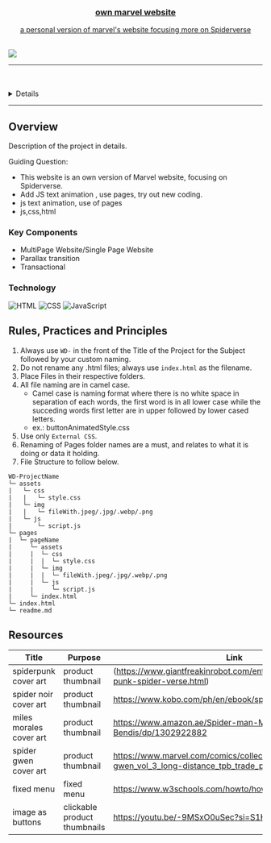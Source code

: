 <a name="readme-top">

<br/>

<br />
<div align="center">
  <a href="https://github.com/Shai-r-M/">

<!-- TODO: Change Title to the name of the title of your Project -->
  <h3 align="center">own marvel website</h3>
</div>
<!-- TODO: Make a short description -->
<div align="center">
  a personal version of marvel's website focusing more on Spiderverse
</div>

<br />

<!-- TODO: Change the zyx-0314 into your github username  -->
<!-- TODO: Change the WD-Template-Project into the same name of your folder -->
![](https://visit-counter.vercel.app/counter.png?page=Shai-r-M/WD-MATALA-MARVEL)

---

<br />
<br />

<!-- TODO: If you want to add more layers for your readme -->
<details>
  <summary>Table of Contents</summary>
  <ol>
    <li>
      <a href="#overview">Overview</a>
      <ol>
        <li>
          <a href="#key-components">Key Components</a>
        </li>
        <li>
          <a href="#technology">Technology</a>
        </li>
      </ol>
    </li>
    <li>
      <a href="#rule,-practices-and-principles">Rules, Practices and Principles</a>
    </li>
    <li>
      <a href="#resources">Resources</a>
    </li>
  </ol>
</details>

---

## Overview

<!-- TODO: To be changed -->
<!-- The following are just sample -->
Description of the project in details.

Guiding Question:
- This website is an own version of Marvel website, focusing on Spiderverse.
- Add JS text animation , use pages, try out new coding.
- js text animation, use of pages
- js,css,html

### Key Components
<!-- TODO: List of Key Components -->
<!-- The following are just sample -->
- MultiPage Website/Single Page Website
- Parallax transition
- Transactional

### Technology
<!-- TODO: List of Technology Used -->
![HTML](https://img.shields.io/badge/HTML-E34F26?style=for-the-badge&logo=html5&logoColor=white)
![CSS](https://img.shields.io/badge/CSS-1572B6?style=for-the-badge&logo=css3&logoColor=white)
![JavaScript](https://img.shields.io/badge/JavaScript-F7DF1E?style=for-the-badge&logo=javascript&logoColor=white)

## Rules, Practices and Principles
1. Always use `WD-` in the front of the Title of the Project for the Subject followed by your custom naming.
2. Do not rename any .html files; always use `index.html` as the filename.
3. Place Files in their respective folders.
4. All file naming are in camel case.
   - Camel case is naming format where there is no white space in separation of each words, the first word is in all lower case while the succeding words first letter are in upper followed by lower cased letters.
   - ex.: buttonAnimatedStyle.css
5. Use only `External CSS`.
6. Renaming of Pages folder names are a must, and relates to what it is doing or data it holding.
7. File Structure to follow below.

```
WD-ProjectName
└─ assets
|   └─ css
|   |   └─ style.css
|   └─ img
|   |   └─ fileWith.jpeg/.jpg/.webp/.png
|   └─ js
|       └─ script.js
└─ pages
|  └─ pageName
|     └─ assets
|     |  └─ css
|     |  |  └─ style.css
|     |  └─ img
|     |  |  └─ fileWith.jpeg/.jpg/.webp/.png
|     |  └─ js
|     |     └─ script.js
|     └─ index.html
└─ index.html
└─ readme.md
```

## Resources

<!-- TODO: Add References -->
| Title | Purpose | Link |
|-|-|-|
| spiderpunk cover art | product thumbnail |(https://www.giantfreakinrobot.com/ent/spider-man-spider-punk-spider-verse.html) |
| spider noir cover art | product thumbnail | https://www.kobo.com/ph/en/ebook/spider-man-noir |
| miles morales cover art | product thumbnail | https://www.amazon.ae/Spider-man-Morales-Brian-Michael-Bendis/dp/1302922882 |
| spider gwen cover art | product thumbnail | https://www.marvel.com/comics/collection/60175/spider-gwen_vol_3_long-distance_tpb_trade_paperback |
| fixed menu | fixed menu | https://www.w3schools.com/howto/howto_css_fixed_menu.asp |
| image as buttons | clickable product thumbnails | https://youtu.be/-9MSxO0uSec?si=S1HBmt3Xpvaoapdx |
